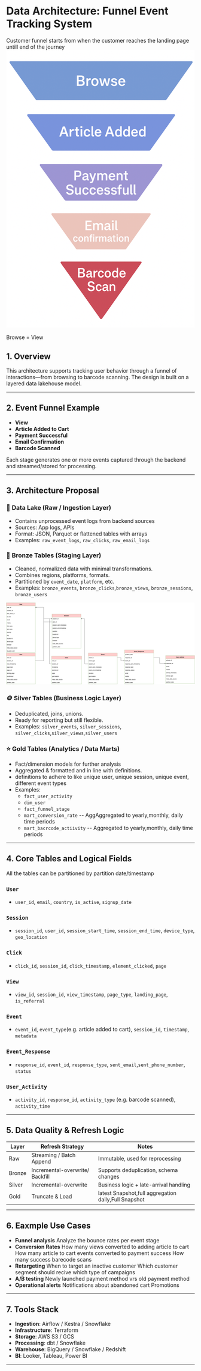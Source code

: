 # Data Architecture: Funnel Event Tracking System

Customer funnel starts from when the customer reaches the landing page untill end of the journey
![Customer Funnel](customer_funnel.png)

Browse = View

## 1. Overview

This architecture supports tracking user behavior through a funnel of interactions—from browsing to barcode scanning. The design is built on a layered data lakehouse model.

---

## 2. Event Funnel Example

- **View**
- **Article Added to Cart**
- **Payment Successful**
- **Email Confirmation**
- **Barcode Scanned**

Each stage generates one or more events captured through the backend and streamed/stored for processing.

---

## 3. Architecture Proposal

### 🔹 **Data Lake (Raw / Ingestion Layer)**

- Contains unprocessed event logs from backend sources
- Sources: App logs, APIs
- Format: JSON, Parquet or flattened tables with arrays
- Examples: `raw_event_logs`, `raw_clicks`, `raw_email_logs`

### 🔸 **Bronze Tables (Staging Layer)**

- Cleaned, normalized data with minimal transformations.
- Combines regions, platforms, formats.
- Partitioned by `event_date`, `platform`, etc.
- Examples: `bronze_events`, `bronze_clicks`,`bronze_views`, `bronze_sessions`, `bronze_users`

![Sample Architecture](architecture.drawio.png)

### 🪙 **Silver Tables (Business Logic Layer)**

- Deduplicated, joins, unions.
- Ready for reporting but still flexible.
- Examples: `silver_events`, `silver_sessions`, `silver_clicks`,`silver_views`,`silver_users`

### ⭐ **Gold Tables (Analytics / Data Marts)**

- Fact/dimension models for further analysis
- Aggregated & formatted and in line with definitions.
- definitions to adhere to like unique user, unique session, unique event, different event types
- Examples:
  - `fact_user_activity`
  - `dim_user`
  - `fact_funnel_stage`
  - `mart_conversion_rate` -- AggAggregated to yearly,monthly, daily time periods
  - `mart_bacrcode_actiivity` -- Aggregated to yearly,monthly, daily time periods

---

## 4. Core Tables and Logical Fields

All the tables can be partitioned by partition date/timestamp

### `User`

- `user_id`, `email`, `country`, `is_active`, `signup_date`

### `Session`

- `session_id`, `user_id`, `session_start_time`, `session_end_time`, `device_type`, `geo_location`

### `Click`

- `click_id`, `session_id`, `click_timestamp`, `element_clicked`, `page`

### `View`

- `view_id`, `session_id`, `view_timestamp`, `page_type`, `landing_page`, `is_referral`

### `Event`

- `event_id`, `event_type`(e.g. article added to cart), `session_id`, `timestamp`, `metadata`

### `Event_Response`

- `response_id`, `event_id`, `response_type`, `sent_email`,`sent_phone_number`, `status`

### `User_Activity`

- `activity_id`, `response_id`, `activity_type` (e.g. barcode scanned), `activity_time`

---

## 5. Data Quality & Refresh Logic

| Layer  | Refresh Strategy                | Notes                                                |
| ------ | ------------------------------- | ---------------------------------------------------- |
| Raw    | Streaming / Batch Append        | Immutable, used for reprocessing                     |
| Bronze | Incremental-overwrite/ Backfill | Supports deduplication, schema changes               |
| Silver | Incremental-overwrite           | Business logic + late-arrival handling               |
| Gold   | Truncate & Load                 | latest Snapshot,full aggregation daily,Full Snapshot |

---

## 6. Eaxmple Use Cases

- **Funnel analysis**
  Analyze the bounce rates per event stage
- **Conversion Rates**
  How many views converted to adding article to cart
  How many article to cart events converted to payment success
  How many success barecode scans
- **Retargeting**
  When to target an inactive customer
  Which customer segment should recive which type of campaigns
- **A/B testing**
  Newly launched payment method vrs old payment method
- **Operational alerts**
  Notifications about abandoned cart
  Promotions

---

## 7. Tools Stack

- **Ingestion**: Airflow / Kestra / Snowflake
- **Infrastructure**: Terraform
- **Storage**: AWS S3 / GCS
- **Processing**: dbt / Snowflake
- **Warehouse**: BigQuery / Snowflake / Redshift
- **BI**: Looker, Tableau, Power BI

---
